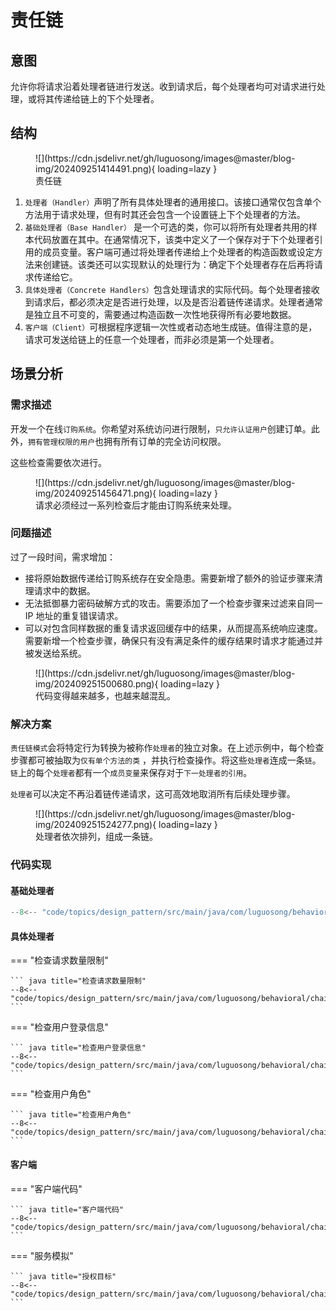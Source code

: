# 责任链

## 意图

允许你将请求沿着处理者链进行发送。收到请求后，每个处理者均可对请求进行处理，或将其传递给链上的下个处理者。

## 结构

<figure markdown="span">
  ![](https://cdn.jsdelivr.net/gh/luguosong/images@master/blog-img/202409251414491.png){ loading=lazy }
  <figcaption>责任链</figcaption>
</figure>

1. `处理者（Handler）`声明了所有具体处理者的通用接口。该接口通常仅包含单个方法用于请求处理，但有时其还会包含一个设置链上下个处理者的方法。
2. `基础处理者（Base Handler）`
   是一个可选的类，你可以将所有处理者共用的样本代码放置在其中。在通常情况下，该类中定义了一个保存对于下个处理者引用的成员变量。客户端可通过将处理者传递给上个处理者的构造函数或设定方法来创建链。该类还可以实现默认的处理行为：确定下个处理者存在后再将请求传递给它。
3. `具体处理者（Concrete Handlers）`包含处理请求的实际代码。每个处理者接收到请求后，都必须决定是否进行处理，以及是否沿着链传递请求。处理者通常是独立且不可变的，需要通过构造函数一次性地获得所有必要地数据。
4. `客户端（Client）`可根据程序逻辑一次性或者动态地生成链。值得注意的是，请求可发送给链上的任意一个处理者，而非必须是第一个处理者。

## 场景分析

### 需求描述

开发一个在线`订购系统`。你希望对系统访问进行限制，`只允许认证用户`创建订单。此外，`拥有管理权限的用户`也拥有所有订单的完全访问权限。

这些检查需要依次进行。

<figure markdown="span">
  ![](https://cdn.jsdelivr.net/gh/luguosong/images@master/blog-img/202409251456471.png){ loading=lazy }
  <figcaption>请求必须经过一系列检查后才能由订购系统来处理。</figcaption>
</figure>

### 问题描述

过了一段时间，需求增加：

- 接将原始数据传递给订购系统存在安全隐患。需要新增了额外的验证步骤来清理请求中的数据。
- 无法抵御暴力密码破解方式的攻击。需要添加了一个检查步骤来过滤来自同一 IP 地址的重复错误请求。
- 可以对包含同样数据的重复请求返回缓存中的结果，从而提高系统响应速度。需要新增一个检查步骤，确保只有没有满足条件的缓存结果时请求才能通过并被发送给系统。

<figure markdown="span">
  ![](https://cdn.jsdelivr.net/gh/luguosong/images@master/blog-img/202409251500680.png){ loading=lazy }
  <figcaption>代码变得越来越多，也越来越混乱。</figcaption>
</figure>

### 解决方案

`责任链模式`会将特定行为转换为被称作`处理者`的独立对象。在上述示例中，每个检查步骤都可被抽取为`仅有单个方法的类`
，并执行检查操作。将这些`处理者`连成一条`链`。`链`上的每个`处理者`都有一个`成员变量`来保存对于`下一处理者的引用`。

`处理者`可以决定不再沿着链传递请求，这可高效地取消所有后续处理步骤。

<figure markdown="span">
  ![](https://cdn.jsdelivr.net/gh/luguosong/images@master/blog-img/202409251524277.png){ loading=lazy }
  <figcaption>处理者依次排列，组成一条链。</figcaption>
</figure>

### 代码实现

#### 基础处理者

``` java title="Middleware.java"
--8<-- "code/topics/design_pattern/src/main/java/com/luguosong/behavioral/chain_of_responsibility/middleware/Middleware.java"
```

#### 具体处理者

=== "检查请求数量限制"

	``` java title="检查请求数量限制"
	--8<-- "code/topics/design_pattern/src/main/java/com/luguosong/behavioral/chain_of_responsibility/middleware/impl/ThrottlingMiddleware.java"
	```

=== "检查用户登录信息"

	``` java title="检查用户登录信息"
	--8<-- "code/topics/design_pattern/src/main/java/com/luguosong/behavioral/chain_of_responsibility/middleware/impl/UserExistsMiddleware.java"
	```

=== "检查用户角色"

	``` java title="检查用户角色"
	--8<-- "code/topics/design_pattern/src/main/java/com/luguosong/behavioral/chain_of_responsibility/middleware/impl/RoleCheckMiddleware.java"
	```

#### 客户端

=== "客户端代码"

	``` java title="客户端代码"
	--8<-- "code/topics/design_pattern/src/main/java/com/luguosong/behavioral/chain_of_responsibility/Demo.java"
	```

=== "服务模拟"

	``` java title="授权目标"
	--8<-- "code/topics/design_pattern/src/main/java/com/luguosong/behavioral/chain_of_responsibility/server/Server.java"
	```
